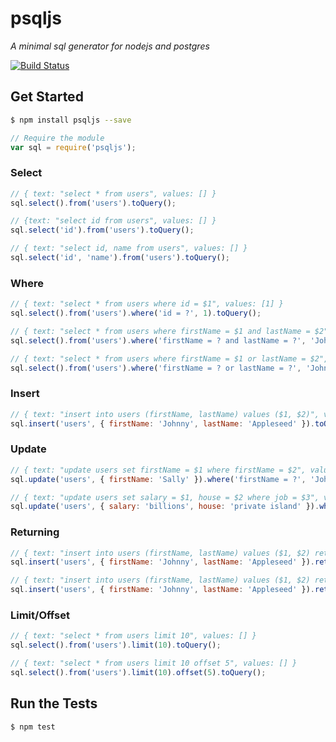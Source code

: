 # psqljs
_A minimal sql generator for nodejs and postgres_

[![Build Status](https://travis-ci.org/swlkr/psqljs.svg?branch=master)](https://travis-ci.org/swlkr/psqljs)

## Get Started

```bash
$ npm install psqljs --save
```

```javascript
// Require the module
var sql = require('psqljs');
```

### Select

```javascript
// { text: "select * from users", values: [] }
sql.select().from('users').toQuery();

// {text: "select id from users", values: [] }
sql.select('id').from('users').toQuery();

// { text: "select id, name from users", values: [] }
sql.select('id', 'name').from('users').toQuery();
```

### Where

```js
// { text: "select * from users where id = $1", values: [1] }
sql.select().from('users').where('id = ?', 1).toQuery();

// { text: "select * from users where firstName = $1 and lastName = $2", values: ['Johnny', 'Appleseed'] }
sql.select().from('users').where('firstName = ? and lastName = ?', 'Johnny', 'Appleseed').toQuery();

// { text: "select * from users where firstName = $1 or lastName = $2", values: ['Johnny', 'Appleseed'] }
sql.select().from('users').where('firstName = ? or lastName = ?', 'Johnny', 'Appleseed').toQuery();
```

### Insert

```js
// { text: "insert into users (firstName, lastName) values ($1, $2)", values: ['Johnny', 'Appleseed'] }
sql.insert('users', { firstName: 'Johnny', lastName: 'Appleseed' }).toQuery();
```

### Update

```js
// { text: "update users set firstName = $1 where firstName = $2", values: ['Sally', 'Johnny'] }
sql.update('users', { firstName: 'Sally' }).where('firstName = ?', 'Johnny').toQuery();

// { text: "update users set salary = $1, house = $2 where job = $3", values: ['billions', 'private island', 'CEO'] }
sql.update('users', { salary: 'billions', house: 'private island' }).where('job = ?', 'CEO').toQuery();
```

### Returning

```js
// { text: "insert into users (firstName, lastName) values ($1, $2) returning *", values: ['Johnny', 'Appleseed'] }
sql.insert('users', { firstName: 'Johnny', lastName: 'Appleseed' }).returning().toQuery();

// { text: "insert into users (firstName, lastName) values ($1, $2) returning firstName, lastName", values: ['Johnny', 'Appleseed'] }
sql.insert('users', { firstName: 'Johnny', lastName: 'Appleseed' }).returning('firstName', 'lastName').toQuery();
```

### Limit/Offset

```js
// { text: "select * from users limit 10", values: [] }
sql.select().from('users').limit(10).toQuery();

// { text: "select * from users limit 10 offset 5", values: [] }
sql.select().from('users').limit(10).offset(5).toQuery();
```

## Run the Tests

```bash
$ npm test
```
